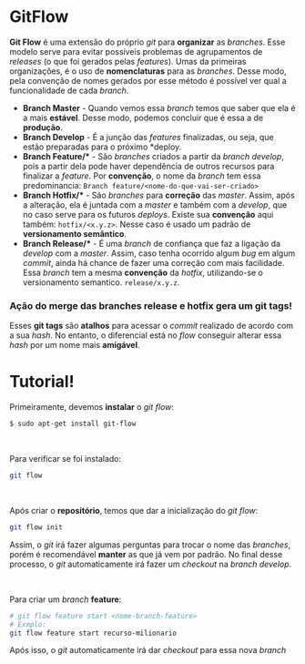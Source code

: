 # GitFlow

**Git Flow** é uma extensão do próprio *git* para **organizar** as *branches*. Esse modelo serve para evitar possíveis problemas de agrupamentos de *releases* (o que foi gerados pelas *features*).
Umas da primeiras organizações, é o uso de **nomenclaturas** para as *branches*. Desse modo, pela convenção de nomes gerados por esse método é possível ver qual a funcionalidade de cada *branch*.

 - **Branch Master** - Quando vemos essa *branch* temos que saber que ela é a mais **estável**. Desse modo, podemos concluir que é essa a de **produção**.
 - **Branch Develop** - É a junção das *features* finalizadas, ou seja, que estão preparadas para o próximo *deploy.
 - **Branch Feature/\*** - São *branches* criados a partir da *branch develop*, pois a partir dela pode haver dependência de outros recursos para finalizar a *feature*. Por **convenção**, o nome da *branch* tem essa predominancia: `Branch feature/<nome-do-que-vai-ser-criado>`
 - **Branch Hotfix/\*** - São *branches* para **correção** das *master*. Assim, após a alteração, ela é juntada com a *master* e também com a *develop*, que no caso serve para os futuros *deploys*. Existe sua **convenção** aqui também: `hotfix/<x.y.z>`. Nesse caso é usado um padrão de **versionamento semântico**.
 - **Branch Release/\*** - É uma *branch* de confiança que faz a ligação da *develop* com a *master*. Assim, caso tenha ocorrido algum *bug* em algum *commit*, ainda há chance de fazer uma correção com mais facilidade. Essa *branch* tem a mesma **convenção** da *hotfix*, utilizando-se o versionamento semantico. `release/x.y.z`.
 
 ### Ação do merge das branches release e hotfix gera um git tags!
 Esses **git tags** são **atalhos** para acessar o *commit* realizado de acordo com a sua *hash*. No entanto, o diferencial está no *flow* conseguir alterar essa *hash* por um nome mais **amigável**.

# Tutorial!

Primeiramente, devemos **instalar** o *git flow*:
```bash
$ sudo apt-get install git-flow
```

<br>

Para verificar se foi instalado:
```bash
git flow
```
 
 <br>
 
 Após criar o **repositório**, temos que dar a inicialização do *git flow*:
 ```bash
 git flow init
 ```
 Assim, o *git* irá fazer algumas perguntas para trocar o nome das *branches*, porém é recomendável **manter** as que já vem por padrão.
 No final desse processo, o *git* automaticamente irá fazer um *checkout* na *branch develop*.
 
<br>

Para criar um *branch* **feature**:
```bash
# git flow feature start <nome-branch-feature>
# Exmplo:
git flow feature start recurso-milionario
```
Após isso, o *git* automaticamente irá dar *checkout* para essa nova *branch*

<br>








<!--stackedit_data:
eyJoaXN0b3J5IjpbLTQ4OTk5MjM0MCwtMTA4ODAyODEzNyw3Mj
kzODkwMTIsMTQxODUyODQ1OCwxNTMxMDc2NDg4LDg0OTE2ODAy
Miw3NTM4MDY4NDIsLTM0MDM5NDczOF19
-->